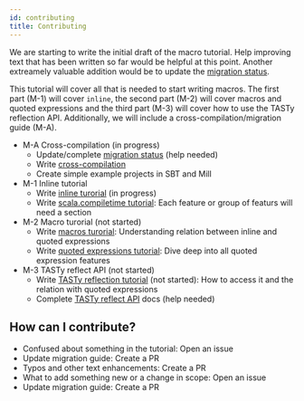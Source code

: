 ```yaml
---
id: contributing
title: Contributing
---
```


We are starting to write the initial draft of the macro tutorial. 
Help improving text that has been written so far would be helpful at this point.
Another extreamely valuable addition would be to update the [migration status][migration-status].

This tutorial will cover all that is needed to start writing macros. 
The first part (M-1) will cover `inline`, the second part (M-2) will cover macros and quoted expressions and the third part (M-3) will cover how to use the TASTy reflection API.
Additionally, we will include a cross-compilation/migration guide (M-A).

* M-A Cross-compilation (in progress)
  * Update/complete [migration status][migration-status] (help needed)
  * Write [cross-compilation][cross-compilation]
  * Create simple example projects in SBT and Mill
* M-1 Inline tutorial
  * Write [inline turorial][inline] (in progress)
  * Write [scala.compiletime tutorial][compiletime]: Each feature or group of featurs will need a section
* M-2 Macro turorial (not started)
  * Write [macros turorial][macros]: Understanding relation between inline and quoted expressions
  * Write [quoted expressions tutorial][quotes]: Dive deep into all quoted expression features
* M-3 TASTy reflect API (not started)
  * Write [TASTy reflection tutorial][tasty] (not started): How to access it and the relation with quoted expressions
  * Complete [TASTy reflect API][reflection-api] docs (help needed)

## How can I contribute?

* Confused about something in the tutorial: Open an issue
* Update migration guide: Create a PR
* Typos and other text enhancements: Create a PR
* What to add something new or a change in scope: Open an issue
* Update migration guide: Create a PR


[best-practices]: best-practices.md
[compiletime]: compiletime.md
[cross-compilation]: cross-compilation.md
[faq]: faq.md
[inline]: inline.md
[macros]: macros.md
[migration-status]: https://scalacenter.github.io/scala-3-migration-guide/docs/macros/migration-status.html
[quotes]: quotes.md
[references]: references.md
[tasty]: tasty-reflection.md
[reflection-api]: https://github.com/lampepfl/dotty/blob/master/library/src/scala/tasty/Reflection.scala
